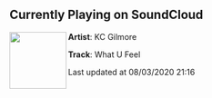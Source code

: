 ## Currently Playing on SoundCloud

[<img align="left" width="100" src="https://i1.sndcdn.com/artworks-acW4Mzmam4xnEIBb-ScRXaw-t50x50.jpg">](https://soundcloud.com/kc_gilmore/whatufeel)

**Artist**: KC Gilmore 

**Track**: What U Feel

Last updated at 08/03/2020 21:16
